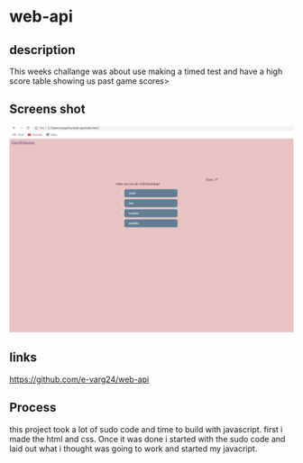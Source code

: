# web-api

## description
This weeks challange was about use making a timed test and have a high score table showing us past game scores>

## Screens shot

![img of webpage](./assets/webapi.png)

## links

https://github.com/e-varg24/web-api


## Process

this project took a lot of sudo code and time to build with javascript. first i made the html and css. Once it was done i started with the sudo code and laid out what i thought was going to work and started my javacript.





